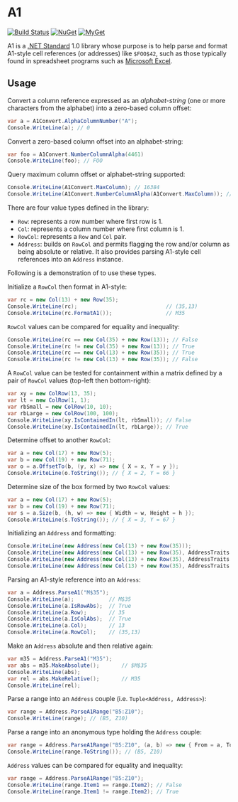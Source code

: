 # A1

[![Build Status][build-badge]][builds]
[![NuGet][nuget-badge]][nuget-pkg]
[![MyGet][myget-badge]][edge-pkgs]

A1 is a [.NET Standard][netstd] 1.0 library whose purpose is to help parse and
format A1-style cell references (or addresses) like `$FOO$42`, such as those
typically found in spreadsheet programs such as [Microsoft Excel][xl].

## Usage

Convert a column reference expressed as an _alphabet-string_ (one or more
characters from the alphabet) into a zero-based column offset:

```c#
var a = A1Convert.AlphaColumnNumber("A");
Console.WriteLine(a); // 0
```

Convert a zero-based column offset into an alphabet-string:

```c#
var foo = A1Convert.NumberColumnAlpha(4461)
Console.WriteLine(foo); // FOO
```

Query maximum column offset or alphabet-string supported:

```c#
Console.WriteLine(A1Convert.MaxColumn); // 16384
Console.WriteLine(A1Convert.NumberColumnAlpha(A1Convert.MaxColumn)); // XFD
```

There are four value types defined in the library:

- `Row`: represents a row number where first row is 1.
- `Col`: represents a column number where first column is 1.
- `RowCol`: represents a `Row` and `Col` pair.
- `Address`: builds on `RowCol` and permits flagging the row and/or column as
  being absolute or relative. It also provides parsing A1-style cell
  references into an `Address` instance.

Following is a demonstration of to use these types.

Initialize a `RowCol` then format in A1-style:

```c#
var rc = new Col(13) + new Row(35);
Console.WriteLine(rc);                            // (35,13)
Console.WriteLine(rc.FormatA1());                 // M35
```

`RowCol` values can be compared for equality and inequality:

```c#
Console.WriteLine(rc == new Col(35) + new Row(13)); // False
Console.WriteLine(rc != new Col(35) + new Row(13)); // True
Console.WriteLine(rc == new Col(13) + new Row(35)); // True
Console.WriteLine(rc != new Col(13) + new Row(35)); // False
```

A `RowCol` value can be tested for containment within a matrix defined by
a pair of `RowCol` values (top-left then bottom-right):

```c#
var xy = new ColRow(13, 35);
var lt = new ColRow(1, 1);
var rbSmall = new ColRow(10, 10);
var rbLarge = new ColRow(100, 100);
Console.WriteLine(xy.IsContainedIn(lt, rbSmall)); // False
Console.WriteLine(xy.IsContainedIn(lt, rbLarge)); // True
```

Determine offset to another `RowCol`:

```c#
var a = new Col(17) + new Row(5);
var b = new Col(19) + new Row(71);
var o = a.OffsetTo(b, (y, x) => new { X = x, Y = y });
Console.WriteLine(o.ToString()); // { X = 2, Y = 66 }
```

Determine size of the box formed by two `RowCol` values:

```c#
var a = new Col(17) + new Row(5);
var b = new Col(19) + new Row(71);
var s = a.Size(b, (h, w) => new { Width = w, Height = h });
Console.WriteLine(s.ToString()); // { X = 3, Y = 67 }
```

Initializing an `Address` and formatting:


```c#
Console.WriteLine(new Address(new Col(13) + new Row(35)));                               // M35
Console.WriteLine(new Address(new Col(13) + new Row(35), AddressTraits.Absolute));       // $M$35
Console.WriteLine(new Address(new Col(13) + new Row(35), AddressTraits.AbsoluteColumn)); // $M35
Console.WriteLine(new Address(new Col(13) + new Row(35), AddressTraits.AbsoluteRow));    // M$35
```

Parsing an A1-style reference into an `Address`:

```c#
var a = Address.ParseA1("M$35");
Console.WriteLine(a);           // M$35
Console.WriteLine(a.IsRowAbs);  // True
Console.WriteLine(a.Row);       // 35
Console.WriteLine(a.IsColAbs);  // True
Console.WriteLine(a.Col);       // 13
Console.WriteLine(a.RowCol);    // (35,13)
```

Make an `Address` absolute and then relative again:

```c#
var m35 = Address.ParseA1("M35");
var abs = m35.MakeAbsolute();       // $M$35
Console.WriteLine(abs);
var rel = abs.MakeRelative();       // M35
Console.WriteLine(rel);
```

Parse a range into an `Address` couple (i.e. `Tuple<Address, Address>`):

```c#
var range = Address.ParseA1Range("B5:Z10");
Console.WriteLine(range); // (B5, Z10)
```

Parse a range into an anonymous type holding the `Address` couple:

```c#
var range = Address.ParseA1Range("B5:Z10", (a, b) => new { From = a, To = b });
Console.WriteLine(range.ToString()); // (B5, Z10)
```

`Address` values can be compared for equality and inequality:

```c#
var range = Address.ParseA1Range("B5:Z10");
Console.WriteLine(range.Item1 == range.Item2); // False
Console.WriteLine(range.Item1 != range.Item2); // True
```


  [netstd]: https://docs.microsoft.com/en-us/dotnet/articles/standard/library
  [xl]: https://www.microsoft.com/excel
  [build-badge]: https://img.shields.io/appveyor/ci/raboof/a1.svg
  [myget-badge]: https://img.shields.io/myget/raboof/v/A1.svg?label=myget
  [edge-pkgs]: https://www.myget.org/feed/raboof/package/nuget/A1
  [nuget-badge]: https://img.shields.io/nuget/v/A1.svg
  [nuget-pkg]: https://www.nuget.org/packages/A1
  [builds]: https://ci.appveyor.com/project/raboof/a1
